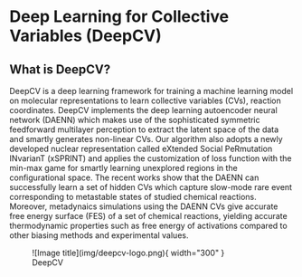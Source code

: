 # Deep Learning for Collective Variables (DeepCV)

## What is DeepCV?

DeepCV is a deep learning framework for training a machine learning model on molecular representations to learn collective variables (CVs), reaction coordinates. DeepCV implements the deep learning autoencoder neural network (DAENN) which makes use of the sophisticated symmetric feedforward multilayer perception to extract the latent space of the data and smartly generates non-linear CVs. Our algorithm also adopts a newly developed nuclear representation called eXtended Social PeRmutation INvarianT (xSPRINT) and applies the customization of loss function with the min-max game for smartly learning unexplored regions in the configurational space. The recent works show that the DAENN can successfully learn a set of hidden CVs which capture slow-mode rare event corresponding to metastable states of studied chemical reactions. Moreover, metadynaics simulations using the DAENN CVs give accurate free energy surface (FES) of a set of chemical reactions, yielding accurate thermodynamic properties such as free energy of activations compared to other biasing methods and experimental values.

<figure markdown>
  ![Image title](img/deepcv-logo.png){ width="300" }
  <figcaption>DeepCV</figcaption>
</figure>
